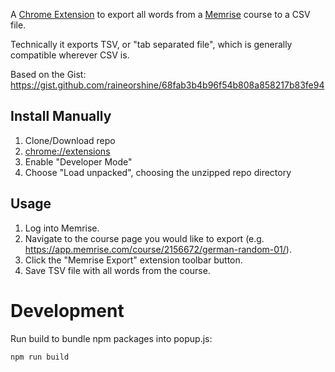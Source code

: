 A [Chrome Extension](https://chrome.google.com/webstore/detail/memrise-export/hcllgkpmoiolndnhmbdceffaidjmkoam?hl=en) to export all words from a [Memrise](https://memrise.com) course to a CSV file.

Technically it exports TSV, or "tab separated file", which is generally compatible wherever CSV is.

Based on the Gist: https://gist.github.com/raineorshine/68fab3b4b96f54b808a858217b83fe94

## Install Manually

1. Clone/Download repo
2. [chrome://extensions](chrome://extensions)
3. Enable "Developer Mode"
4. Choose "Load unpacked", choosing the unzipped repo directory

## Usage

1. Log into Memrise.
2. Navigate to the course page you would like to export (e.g. https://app.memrise.com/course/2156672/german-random-01/).
3. Click the "Memrise Export" extension toolbar button.
4. Save TSV file with all words from the course.

# Development

Run build to bundle npm packages into popup.js:

```js
npm run build
```